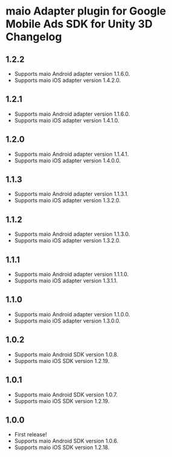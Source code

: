 # maio Adapter plugin for Google Mobile Ads SDK for Unity 3D Changelog

## 1.2.2
- Supports maio Android adapter version 1.1.6.0.
- Supports maio iOS adapter version 1.4.2.0.

## 1.2.1
- Supports maio Android adapter version 1.1.6.0.
- Supports maio iOS adapter version 1.4.1.0.

## 1.2.0
- Supports maio Android adapter version 1.1.4.1.
- Supports maio iOS adapter version 1.4.0.0.

## 1.1.3
- Supports maio Android adapter version 1.1.3.1.
- Supports maio iOS adapter version 1.3.2.0.

## 1.1.2
- Supports maio Android adapter version 1.1.3.0.
- Supports maio iOS adapter version 1.3.2.0.

## 1.1.1
- Supports maio Android adapter version 1.1.1.0.
- Supports maio iOS adapter version 1.3.1.1.

## 1.1.0
- Supports maio Android adapter version 1.1.0.0.
- Supports maio iOS adapter version 1.3.0.0.

## 1.0.2
- Supports maio Android SDK version 1.0.8.
- Supports maio iOS SDK version 1.2.19.

## 1.0.1
- Supports maio Android SDK version 1.0.7.
- Supports maio iOS SDK version 1.2.19.

## 1.0.0
- First release!
- Supports maio Android SDK version 1.0.6.
- Supports maio iOS SDK version 1.2.18.
